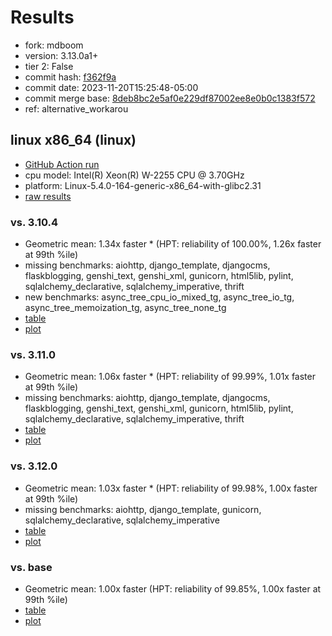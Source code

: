 # Results

- fork: mdboom
- version: 3.13.0a1+
- tier 2: False
- commit hash: [f362f9a](https://github.com/mdboom/cpython/commit/f362f9a)
- commit date: 2023-11-20T15:25:48-05:00
- commit merge base: [8deb8bc2e5af0e229df87002ee8e0b0c1383f572](https://github.com/mdboom/cpython/commit/8deb8bc2e5af0e229df87002ee8e0b0c1383f572)
- ref: alternative_workarou

## linux x86_64 (linux)

- [GitHub Action run](https://github.com/faster-cpython/benchmarking/actions/runs/6935403709)
- cpu model: Intel(R) Xeon(R) W-2255 CPU @ 3.70GHz
- platform: Linux-5.4.0-164-generic-x86_64-with-glibc2.31
- [raw results](bm-20231120-linux-x86_64-mdboom-alternative_workarou-3.13.0a1%2B-f362f9a.json)

### vs. 3.10.4

- Geometric mean: 1.34x faster \* (HPT: reliability of 100.00%, 1.26x faster at 99th %ile)
- missing benchmarks: aiohttp, django_template, djangocms, flaskblogging, genshi_text, genshi_xml, gunicorn, html5lib, pylint, sqlalchemy_declarative, sqlalchemy_imperative, thrift
- new benchmarks: async_tree_cpu_io_mixed_tg, async_tree_io_tg, async_tree_memoization_tg, async_tree_none_tg
- [table](bm-20231120-linux-x86_64-mdboom-alternative_workarou-3.13.0a1%2B-f362f9a-vs-3.10.4.md)
- [plot](bm-20231120-linux-x86_64-mdboom-alternative_workarou-3.13.0a1%2B-f362f9a-vs-3.10.4.png)

### vs. 3.11.0

- Geometric mean: 1.06x faster \* (HPT: reliability of 99.99%, 1.01x faster at 99th %ile)
- missing benchmarks: aiohttp, django_template, djangocms, flaskblogging, genshi_text, genshi_xml, gunicorn, html5lib, pylint, sqlalchemy_declarative, sqlalchemy_imperative, thrift
- [table](bm-20231120-linux-x86_64-mdboom-alternative_workarou-3.13.0a1%2B-f362f9a-vs-3.11.0.md)
- [plot](bm-20231120-linux-x86_64-mdboom-alternative_workarou-3.13.0a1%2B-f362f9a-vs-3.11.0.png)

### vs. 3.12.0

- Geometric mean: 1.03x faster \* (HPT: reliability of 99.98%, 1.00x faster at 99th %ile)
- missing benchmarks: aiohttp, django_template, gunicorn, sqlalchemy_declarative, sqlalchemy_imperative
- [table](bm-20231120-linux-x86_64-mdboom-alternative_workarou-3.13.0a1%2B-f362f9a-vs-3.12.0.md)
- [plot](bm-20231120-linux-x86_64-mdboom-alternative_workarou-3.13.0a1%2B-f362f9a-vs-3.12.0.png)

### vs. base

- Geometric mean: 1.00x faster (HPT: reliability of 99.85%, 1.00x faster at 99th %ile)
- [table](bm-20231120-linux-x86_64-mdboom-alternative_workarou-3.13.0a1%2B-f362f9a-vs-base.md)
- [plot](bm-20231120-linux-x86_64-mdboom-alternative_workarou-3.13.0a1%2B-f362f9a-vs-base.png)

